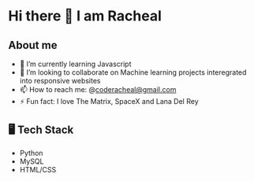    # Hi there 👋 I am Racheal


## About me

- 🌱 I’m currently learning Javascript
- 👯 I’m looking to collaborate on Machine learning projects interegrated into responsive websites
- 📫 How to reach me: @coderacheal@gmail.com
- ⚡ Fun fact: I love The Matrix, SpaceX and Lana Del Rey

## 🖥️ Tech Stack
- Python
- MySQL
- HTML/CSS
